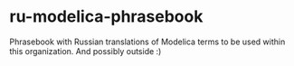 # ru-modelica-phrasebook
Phrasebook with Russian translations of Modelica terms to be used within this organization. And possibly outside :)
